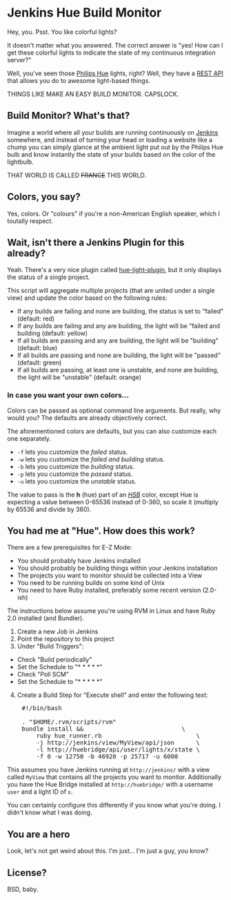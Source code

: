 # Jenkins Hue Build Monitor

Hey, you. Psst. You like colorful lights?

It doesn't matter what you answered. The correct answer is "yes! How can I get these colorful lights to indicate the state of my continuous integration server?"

Well, you've seen those [Philips Hue](http://www.meethue.com/) lights, right? Well, they have a [REST API](http://developers.meethue.com/gettingstarted.html) that allows you do to awesome light-based things.

THINGS LIKE MAKE AN EASY BUILD MONITOR. CAPSLOCK.

## Build Monitor? What's that?

Imagine a world where all your builds are running continuously on [Jenkins](http://jenkins-ci.org/) somewhere, and instead of turning your head or loading a website like a chump you can simply glance at the ambient light put out by the Philips Hue bulb and know instantly the state of your builds based on the color of the lightbulb.

THAT WORLD IS CALLED ~~FRANCE~~ THIS WORLD.

## Colors, you say?

Yes, colors. Or "colours" if you're a non-American English speaker, which I toutally respect.

## Wait, isn't there a Jenkins Plugin for this already?

Yeah. There's a very nice plugin called [hue-light-plugin](https://github.com/jenkinsci/hue-light-plugin), but it only displays the status of a single project.

This script will aggregate multiple projects (that are united under a single view) and update the color based on the following rules:

* If any builds are failing and none are building, the status is set to "failed" (default: red)
* If any builds are failing and any are building, the light will be "failed and building (default: yellow)
* If all builds are passing and any are building, the light will be "building" (default: blue)
* If all builds are passing and none are building, the light will be "passed" (default: green)
* If all builds are passing, at least one is unstable, and none are building, the light will be "unstable" (default: orange)

### In case you want your own colors...

Colors can be passed as optional command line arguments.  But really, why would you?  The defaults are already objectively correct.

The aforementioned colors are defaults, but you can also customize each one separately.

* `-f` lets you customize the _failed_ status.
* `-w` lets you customize the _failed and building_ status.
* `-b` lets you customize the _building_ status.
* `-p` lets you customize the _passed_ status.
* `-u` lets you customize the _unstable_ status.

The value to pass is the __h__ (hue) part of an [_HSB_](http://colorizer.org/) color, except Hue is expecting a value between 0-65536 instead of 0-360, so scale it (multiply by 65536 and divide by 360).

## You had me at "Hue". How does this work?

There are a few prerequisites for E-Z Mode:

* You should probably have Jenkins installed
* You should probably be building things within your Jenkins installation
* The projects you want to monitor should be collected into a View
* You need to be running builds on some kind of Unix
* You need to have Ruby installed, preferably some recent version (2.0-ish)

The instructions below assume you're using RVM in Linux and have Ruby 2.0 installed (and Bundler).

1. Create a new Job in Jenkins
2. Point the repository to this project
3. Under "Build Triggers":
  * Check "Build periodically"
  * Set the Schedule to "* * * * \*"
  * Check "Poll SCM"
  * Set the Schedule to "* * * * *"
4. Create a Build Step for "Execute shell" and enter the following text:

<pre>
    #!/bin/bash
    
    . "$HOME/.rvm/scripts/rvm"
    bundle install &&                           \
        ruby hue_runner.rb                          \
        -j http://jenkins/view/MyView/api/json      \
        -l http://huebridge/api/user/lights/x/state \
        -f 0 -w 12750 -b 46920 -p 25717 -u 6000
</pre>

This assumes you have Jenkins running at `http://jenkins/` with a view called `MyView` that contains all the projects you want to monitor. Additionally you have the Hue Bridge installed at `http://huebridge/` with a username `user` and a light ID of `x`.

You can certainly configure this differently if you know what you're doing. I didn't know what I was doing.

## You are a hero

Look, let's not get weird about this. I'm just... I'm just a guy, you know?

## License?

BSD, baby.
